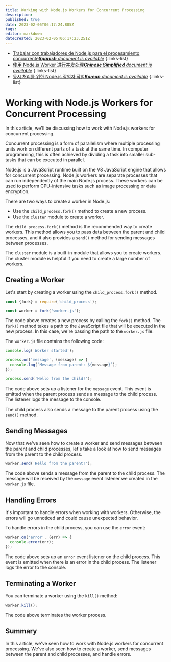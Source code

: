 ```yaml
---
title: Working with Node.js Workers for Concurrent Processing
description: 
published: true
date: 2023-02-05T06:17:24.885Z
tags: 
editor: markdown
dateCreated: 2023-02-05T06:17:23.251Z
---
```


- [Trabajar con trabajadores de Node.js para el procesamiento concurrente***Spanish** document is available*](/es/Knowledge-base/Nodejs/working-with-node-js-workers-for-concurrent-processing)
{.links-list}
- [使用 Node.js Worker 进行并发处理***Chinese Simplified** document is available*](/zh/Knowledge-base/Nodejs/working-with-node-js-workers-for-concurrent-processing)
{.links-list}
- [동시 처리를 위한 Node.js 작업자 작업***Korean** document is available*](/ko/Knowledge-base/Nodejs/working-with-node-js-workers-for-concurrent-processing)
{.links-list}


# Working with Node.js Workers for Concurrent Processing

In this article, we'll be discussing how to work with Node.js workers for concurrent processing.

Concurrent processing is a form of parallelism where multiple processing units work on different parts of a task at the same time. In computer programming, this is often achieved by dividing a task into smaller sub-tasks that can be executed in parallel.

Node.js is a JavaScript runtime built on the V8 JavaScript engine that allows for concurrent processing. Node.js workers are separate processes that can run independently of the main Node.js process. These workers can be used to perform CPU-intensive tasks such as image processing or data encryption.

There are two ways to create a worker in Node.js:

- Use the `child_process.fork()` method to create a new process.
- Use the `cluster` module to create a worker.

The `child_process.fork()` method is the recommended way to create workers. This method allows you to pass data between the parent and child processes, and it also provides a `send()` method for sending messages between processes.

The `cluster` module is a built-in module that allows you to create workers. The cluster module is helpful if you need to create a large number of workers.

## Creating a Worker

Let's start by creating a worker using the `child_process.fork()` method.

```javascript
const {fork} = require('child_process');

const worker = fork('worker.js');
```

The code above creates a new process by calling the `fork()` method. The `fork()` method takes a path to the JavaScript file that will be executed in the new process. In this case, we're passing the path to the `worker.js` file.

The `worker.js` file contains the following code:

```javascript
console.log('Worker started');

process.on('message', (message) => {
  console.log(`Message from parent: ${message}`);
});

process.send('Hello from the child!');
```

The code above sets up a listener for the `message` event. This event is emitted when the parent process sends a message to the child process. The listener logs the message to the console.

The child process also sends a message to the parent process using the `send()` method.

## Sending Messages

Now that we've seen how to create a worker and send messages between the parent and child processes, let's take a look at how to send messages from the parent to the child process.

```javascript
worker.send('Hello from the parent!');
```

The code above sends a message from the parent to the child process. The message will be received by the `message` event listener we created in the `worker.js` file.

## Handling Errors

It's important to handle errors when working with workers. Otherwise, the errors will go unnoticed and could cause unexpected behavior.

To handle errors in the child process, you can use the `error` event:

```javascript
worker.on('error', (err) => {
  console.error(err);
});
```

The code above sets up an `error` event listener on the child process. This event is emitted when there is an error in the child process. The listener logs the error to the console.

## Terminating a Worker

You can terminate a worker using the `kill()` method:

```javascript
worker.kill();
```

The code above terminates the worker process.

## Summary

In this article, we've seen how to work with Node.js workers for concurrent processing. We've also seen how to create a worker, send messages between the parent and child processes, and handle errors.